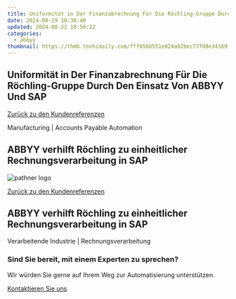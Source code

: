 ```yaml
---
title: Uniformität in Der Finanzabrechnung Für Die Röchling-Gruppe Durch Den Einsatz Von ABBYY Und SAP
date: 2024-08-19 10:38:40
updated: 2024-08-22 10:50:22
categories:
  - abbyy
thumbnail: https://thmb.techidaily.com/fff656b551e024a92bec77f08e34169fdbb7972daf3e003aecf76e9fd40fed20.jpg
---
```


## Uniformität in Der Finanzabrechnung Für Die Röchling-Gruppe Durch Den Einsatz Von ABBYY Und SAP

[Zurück zu den Kundenreferenzen](https://tools.techidaily.com/abbyy/products/)

Manufacturing | Accounts Payable Automation

## ABBYY verhilft Röchling zu einheitlicher Rechnungsverarbeitung in SAP

![pathner logo](https://content.abbyy.com/-/media/project/abbyy/abbyy/logos-white/de/65657.png?h=40&iar=0&w=120)

[Zurück zu den Kundenreferenzen](https://tools.techidaily.com/abbyy/products/)

## ABBYY verhilft Röchling zu einheitlicher Rechnungsverarbeitung in SAP

Verarbeitende Industrie | Rechnungsverarbeitung 

### Sind Sie bereit, mit einem Experten zu sprechen?

Wir würden Sie gerne auf Ihrem Weg zur Automatisierung unterstützen.

[Kontaktieren Sie uns](https://tools.techidaily.com/abbyy/products/)

<ins class="adsbygoogle"
     style="display:block"
     data-ad-format="autorelaxed"
     data-ad-client="ca-pub-7571918770474297"
     data-ad-slot="1223367746"></ins>



<ins class="adsbygoogle"
     style="display:block"
     data-ad-client="ca-pub-7571918770474297"
     data-ad-slot="8358498916"
     data-ad-format="auto"
     data-full-width-responsive="true"></ins>
